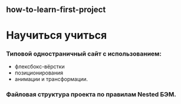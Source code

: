 ## how-to-learn-first-project
# __Научиться учиться__
### Типовой одностраничный сайт с использованием:
 * флексбокс-вёрстки
 * позиционирования
 * анимации и трансформации.
### Файловая структура проекта по правилам Nested БЭМ.
